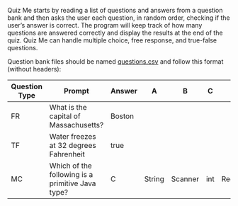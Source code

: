 Quiz Me starts by reading a list of questions and answers from a question bank and then asks the user each question, 
in random order, checking if the user’s answer is correct. The program will keep track of how many questions are 
answered correctly and display the results at the end of the quiz. Quiz Me can handle multiple choice, free response,
and true-false questions.

Question bank files should be named [questions.csv](questions.csv) and follow this format (without headers):

|Question Type |Prompt                                          |Answer    |A       |B       |C       |D        |
|--------------|------------------------------------------------|----------|--------|--------|--------|---------|
|FR            |What is the capital of Massachusetts?           |Boston    |        |        |        |         |
|TF            |Water freezes at 32 degrees Fahrenheit          |true      |        |        |        |         |
|MC            |Which of the following is a primitive Java type?|C         |String  |Scanner |int     |Rectangle|
